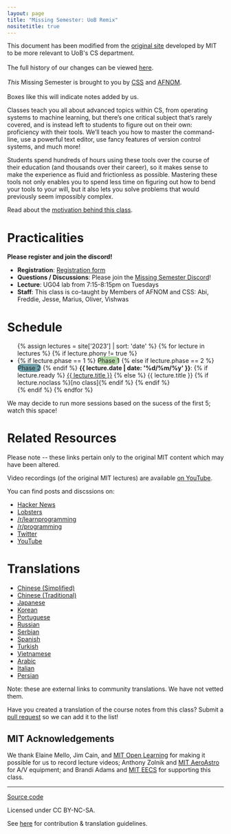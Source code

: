 ```yaml
---
layout: page
title: "Missing Semester: UoB Remix"
nositetitle: true
---
```


<div class="note">
This document has been modified from the <a
href="https://missing.csail.mit.edu/"> original site</a> developed by MIT to be more relevant to UoB's CS department.  
<br /><br />
The full history of our changes can be viewed <a href="https://github.com/afnom/missing-semester">here</a>.
<br /><br />
<em>This</em> Missing Semester is brought to you by <a href="https://cssbham.com/">CSS</a> and <a href="https://www.afnom.net">AFNOM</a>.
<br /><br />
Boxes like this will indicate notes added by us.
</div>

Classes teach you all about advanced topics within CS, from operating systems
to machine learning, but there’s one critical subject that’s rarely covered,
and is instead left to students to figure out on their own: proficiency with
their tools. We’ll teach you how to master the command-line, use a powerful
text editor, use fancy features of version control systems, and much more!

Students spend hundreds of hours using these tools over the course of their
education (and thousands over their career), so it makes sense to make the
experience as fluid and frictionless as possible. Mastering these tools not
only enables you to spend less time on figuring out how to bend your tools to
your will, but it also lets you solve problems that would previously seem
impossibly complex.

Read about the [motivation behind this class](/about/).

# Practicalities

**Please register and join the discord!**

* **Registration**: [Registration form](https://forms.gle/AEEoGFv3dWq12YC59)
* **Questions / Discussions**: Please join the [Missing Semester Discord](https://discord.gg/gwgyZQRGhV)!
* **Lecture**: UG04 lab from 7:15-8:15pm on Tuesdays
* **Staff**: This class is co-taught by Members of AFNOM and CSS: Abi, Freddie, Jesse, Marius, Oliver, Vishwas


# Schedule

<ul>
{% assign lectures = site['2023'] | sort: 'date' %}
{% for lecture in lectures %}
    {% if lecture.phony != true %}
        <li>
        {% if lecture.phase == 1 %}
            <span style="background-color: #B6D7A8; border-radius: 10px; padding: 1px; color: #222;"> Phase 1</span>
        {% else if lecture.phase == 2 %}
            <span style="background-color: #76A5AF; border-radius: 10px; padding: 1px; color: #222;"> Phase 2</span>
        {% endif %}
        <strong>{{ lecture.date | date: '%d/%m/%y' }}</strong>:
        {% if lecture.ready %}
            <a href="{{ lecture.url | relative_url }}">{{ lecture.title }}</a>
        {% else %}
            {{ lecture.title }} {% if lecture.noclass %}[no class]{% endif %}
        {% endif %}
        </li>
    {% endif %}
{% endfor %}
</ul>

We may decide to run more sessions based on the sucess of the first 5; watch this space!

# Related Resources

<div class="note">
Please note -- these links pertain only to the original MIT content which may have been altered.
</div>

Video recordings (of the original MIT lectures) are available [on YouTube](https://www.youtube.com/playlist?list=PLyzOVJj3bHQuloKGG59rS43e29ro7I57J).

You can find posts and discssions on:

 - [Hacker News](https://news.ycombinator.com/item?id=22226380)
 - [Lobsters](https://lobste.rs/s/ti1k98/missing_semester_your_cs_education_mit)
 - [/r/learnprogramming](https://www.reddit.com/r/learnprogramming/comments/eyagda/the_missing_semester_of_your_cs_education_mit/)
 - [/r/programming](https://www.reddit.com/r/programming/comments/eyagcd/the_missing_semester_of_your_cs_education_mit/)
 - [Twitter](https://twitter.com/jonhoo/status/1224383452591509507)
 - [YouTube](https://www.youtube.com/playlist?list=PLyzOVJj3bHQuloKGG59rS43e29ro7I57J)

# Translations

- [Chinese (Simplified)](https://missing-semester-cn.github.io/)
- [Chinese (Traditional)](https://missing-semester-zh-hant.github.io/)
- [Japanese](https://missing-semester-jp.github.io/)
- [Korean](https://missing-semester-kr.github.io/)
- [Portuguese](https://missing-semester-pt.github.io/)
- [Russian](https://missing-semester-rus.github.io/)
- [Serbian](https://netboxify.com/missing-semester/)
- [Spanish](https://missing-semester-esp.github.io/)
- [Turkish](https://missing-semester-tr.github.io/)
- [Vietnamese](https://missing-semester-vn.github.io/)
- [Arabic](https://missing-semester-ar.github.io/)
- [Italian](https://missing-semester-it.github.io/)
- [Persian](https://missing-semester-fa.github.io/)

Note: these are external links to community translations. We have not vetted them.

Have you created a translation of the course notes from this class? Submit a
[pull request](https://github.com/missing-semester/missing-semester/pulls) so
we can add it to the list!

## MIT Acknowledgements

We thank Elaine Mello, Jim Cain, and [MIT Open Learning](https://openlearning.mit.edu/) for making it possible for us to record lecture videos; Anthony Zolnik and [MIT AeroAstro](https://aeroastro.mit.edu/) for A/V equipment; and Brandi Adams and [MIT EECS](https://www.eecs.mit.edu/) for supporting this class.

---

<div class="small center">
<p><a href="https://github.com/afnom/missing-semester">Source code</a></p>
<p>Licensed under CC BY-NC-SA.</p>
<p>See <a href="{{'/license/' | relative_url}}">here</a> for contribution &amp; translation guidelines.</p>
</div>
